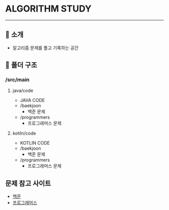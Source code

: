 # ALGORITHM STUDY

-----------

## 📜 소개
   - 알고리즘 문제를 풀고 기록하는 공간

## 📁 폴더 구조
### /src/main
1. java/code
   - JAVA CODE
   - /baekjoon
     - 백준 문제
   - /programmers
     - 프로그래머스 문제
    
2. kotiln/code
   - KOTLIN CODE
   - /baekjoon
       - 백준 문제
   - /programmers
       - 프로그래머스 문제

## 문제 참고 사이트
 - [백준](https://www.acmicpc.net/)
 - [프로그래머스](https://programmers.co.kr/)